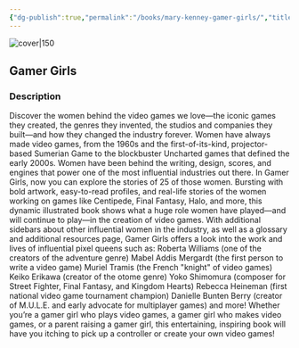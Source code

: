 ```yaml
---
{"dg-publish":true,"permalink":"/books/mary-kenney-gamer-girls/","title":"\"Gamer Girls\"","tags":["video-games","non-fiction","tech"]}
---
```




![cover|150](http://books.google.com/books/content?id=gbxBEAAAQBAJ&printsec=frontcover&img=1&zoom=1&edge=curl&source=gbs_api)

## Gamer Girls

### Description

Discover the women behind the video games we love—the iconic games they created, the genres they invented, the studios and companies they built—and how they changed the industry forever. Women have always made video games, from the 1960s and the first-of-its-kind, projector-based Sumerian Game to the blockbuster Uncharted games that defined the early 2000s. Women have been behind the writing, design, scores, and engines that power one of the most influential industries out there. In Gamer Girls, now you can explore the stories of 25 of those women. Bursting with bold artwork, easy-to-read profiles, and real-life stories of the women working on games like Centipede, Final Fantasy, Halo, and more, this dynamic illustrated book shows what a huge role women have played—and will continue to play—in the creation of video games. With additional sidebars about other influential women in the industry, as well as a glossary and additional resources page, Gamer Girls offers a look into the work and lives of influential pixel queens such as: Roberta Williams (one of the creators of the adventure genre) Mabel Addis Mergardt (the first person to write a video game) Muriel Tramis (the French "knight" of video games) Keiko Erikawa (creator of the otome genre) Yoko Shimomura (composer for Street Fighter, Final Fantasy, and Kingdom Hearts) Rebecca Heineman (first national video game tournament champion) Danielle Bunten Berry (creator of M.U.L.E. and early advocate for multiplayer games) and more! Whether you’re a gamer girl who plays video games, a gamer girl who makes video games, or a parent raising a gamer girl, this entertaining, inspiring book will have you itching to pick up a controller or create your own video games!
```